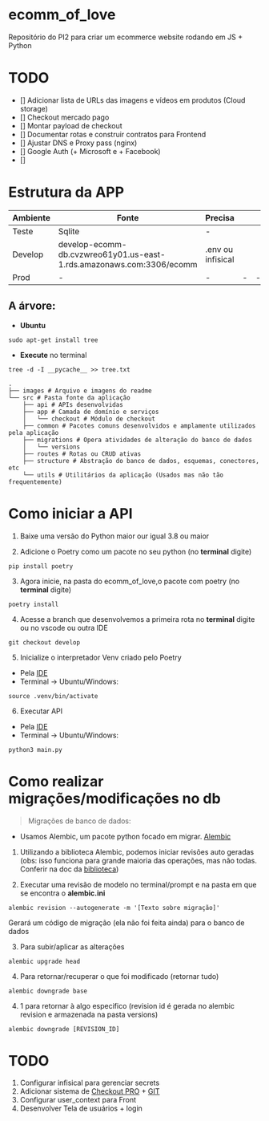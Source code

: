 # ecomm_of_love
Repositório do PI2 para criar um ecommerce website rodando em JS + Python  
<!-- 
Exemplificação das operações Back-Front-Infra
![automated like clockwork](./images/Aplicação%20Básica%20-%20E-commerce.drawio.png) -->

# TODO 

- [] Adicionar lista de URLs das imagens e vídeos em produtos (Cloud storage)
- [] Checkout mercado pago 
- [] Montar payload de checkout 
- [] Documentar rotas e construir contratos para Frontend
- [] Ajustar DNS e Proxy pass (nginx)
- [] Google Auth (+ Microsoft e + Facebook)
- [] 

# Estrutura da APP

| Ambiente  | Fonte  | Precisa  |   |   |
|---|---|---|---|---|
| Teste  | Sqlite | - |   |   |
| Develop | develop-ecomm-db.cvzwreo61y01.us-east-1.rds.amazonaws.com:3306/ecomm | .env ou infisical |   |   |
|  Prod | - | - | - | - |

<!-- Make the tree with tre -d -I __pycache__ >> tree.txt -->

## A árvore:

* **Ubuntu** 
```shell
sudo apt-get install tree 
```
* **Execute** no terminal
 ```shell
tree -d -I __pycache__ >> tree.txt
 ```
```shell
.
├── images # Arquivo e imagens do readme
└── src # Pasta fonte da aplicação
    ├── api # APIs desenvolvidas
    ├── app # Camada de domínio e serviços
    │   └── checkout # Módulo de checkout 
    ├── common # Pacotes comuns desenvolvidos e amplamente utilizados pela aplicação
    ├── migrations # Opera atividades de alteração do banco de dados
    │   └── versions
    ├── routes # Rotas ou CRUD ativas
    ├── structure # Abstração do banco de dados, esquemas, conectores, etc
    └── utils # Utilitários da aplicação (Usados mas não tão frequentemente)
```


# Como iniciar a API 

1. Baixe uma versão do Python maior our igual 3.8 ou maior 

2. Adicione o Poetry como um pacote no seu python (no **terminal** digite) 

```shell
pip install poetry
```

3. Agora inicie, na pasta do ecomm_of_love,o pacote com poetry (no **terminal** digite) 

```shell
poetry install
```

4. Acesse a branch que desenvolvemos a primeira rota  no **terminal** digite ou no vscode ou outra IDE

```shell
git checkout develop
```

5. Inicialize o interpretador Venv criado pelo Poetry 

* Pela [IDE](https://code.visualstudio.com/docs/python/environments)
* Terminal -> Ubuntu/Windows:
```shell
source .venv/bin/activate
```

6. Executar API 

* Pela [IDE](https://code.visualstudio.com/docs/python/environments)
* Terminal -> Ubuntu/Windows:
 ```shell
 python3 main.py
 ``` 

# Como realizar migrações/modificações no db

> Migrações de banco de dados: 

* Usamos Alembic, um pacote python focado em migrar. [Alembic](https://alembic.sqlalchemy.org/en/latest/tutorial.html)


1. Utilizando a biblioteca Alembic, podemos iniciar revisões auto geradas (obs: isso funciona para grande maioria das operações, mas não todas. Conferir na doc da [biblioteca](https://alembic.sqlalchemy.org/en/latest/autogenerate.html))

2. Executar uma revisão de modelo no terminal/prompt e na pasta em que se encontra o **alembic.ini** 

```shell
alembic revision --autogenerate -m '[Texto sobre migração]'
```
Gerará um código de migração (ela não foi feita ainda) para o banco de dados

3. Para subir/aplicar as alterações 

```shell
alembic upgrade head
```

4. Para retornar/recuperar o que foi modificado (retornar tudo)

```shell
alembic downgrade base 
```

4. 1 para retornar à algo especifico (revision id é gerada no alembic revision e armazenada na pasta versions)

```shell
alembic downgrade [REVISION_ID] 
```


# TODO

1. Configurar infisical para gerenciar secrets
2. Adicionar sistema de [Checkout PRO](https://www.mercadopago.com.br/developers/pt/docs/checkout-pro/landing) + [GIT](https://github.com/mercadopago/sdk-python)
3. Configurar user_context para Front
4. Desenvolver Tela de usuários + login
